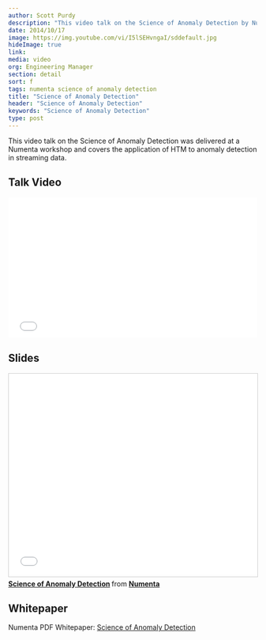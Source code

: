 ```yaml
---
author: Scott Purdy
description: "This video talk on the Science of Anomaly Detection by Numenta Research Engineer, Scott Purdy, was delivered at a 2014 Numenta workshop and covers the application of HTM to anomaly detection in streaming data."
date: 2014/10/17
image: https://img.youtube.com/vi/I5lSEHvngaI/sddefault.jpg
hideImage: true
link:
media: video
org: Engineering Manager
section: detail
sort: f
tags: numenta science of anomaly detection
title: "Science of Anomaly Detection"
header: "Science of Anomaly Detection"
keywords: "Science of Anomaly Detection"
type: post
---
```


This video talk on the Science of Anomaly Detection was delivered at a Numenta
workshop and covers the application of HTM to anomaly detection in streaming
data.

## Talk Video

<iframe width="504" height="284" src="//www.youtube.com/embed/I5lSEHvngaI" frameborder="0" allowfullscreen></iframe>

## Slides

<iframe src="//www.slideshare.net/slideshow/embed_code/45034949" width="504" height="411" frameborder="0" marginwidth="0" marginheight="0" scrolling="no" style="border:1px solid #CCC; border-width:1px; margin-bottom:5px; max-width: 100%;" allowfullscreen></iframe>
<div style="margin-bottom:5px">
  <strong>
    <a href="//www.slideshare.net/numenta/science-of-anomaly-detection" title="Science of Anomaly Detection">Science of Anomaly Detection</a>
  </strong> from
  <strong>
    <a href="//www.slideshare.net/numenta">Numenta</a>
  </strong>
</div>

## Whitepaper

Numenta PDF Whitepaper:
[Science of Anomaly Detection](/assets/pdf/whitepapers/Numenta%20White%20Paper%20-%20Science%20of%20Anomaly%20Detection.pdf)
